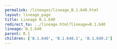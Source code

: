 ```yaml
---
permalink: /lineages/lineage_B.1.640.html
layout: lineage_page
title: Lineage B.1.640
redirect_to: ../lineage.html?lineage=B.1.640
lineage: B.1.640
parent: B.1
children: ['B.1.640', 'B.1.640.1', 'B.1.640.2']
---
```

